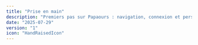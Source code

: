 ```yaml
---
title: "Prise en main"
description: "Premiers pas sur Papaours : navigation, connexion et personnalisation"
date: "2025-07-29"
version: "1"
icon: "HandRaisedIcon"
---
```

